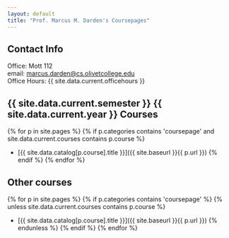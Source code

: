 ```yaml
---
layout: default
title: "Prof. Marcus M. Darden's Coursepages"
---
```


## Contact Info

Office: Mott 112  
email: marcus.darden@cs.olivetcollege.edu  
Office Hours: {{ site.data.current.officehours }}  

## {{ site.data.current.semester }} {{ site.data.current.year }} Courses

{% for p in site.pages %}
{% if p.categories contains 'coursepage' and site.data.current.courses contains p.course %}
* [{{ site.data.catalog[p.course].title }}]({{ site.baseurl }}{{ p.url }})
{% endif %}
{% endfor %}

## Other courses

{% for p in site.pages %}
{% if p.categories contains 'coursepage' %}
{% unless site.data.current.courses contains p.course %}
* [{{ site.data.catalog[p.course].title }}]({{ site.baseurl }}{{ p.url }})
{% endunless %}
{% endif %}
{% endfor %}

